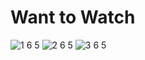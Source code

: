 # Want to Watch

![1 6 5](https://user-images.githubusercontent.com/77058534/141171639-2930970a-6e5d-4c8a-86ca-2e0315ef2562.png) ![2 6 5](https://user-images.githubusercontent.com/77058534/141172925-8a22998e-ff38-4c6a-ac13-01e04e6e8af1.png) ![3 6 5](https://user-images.githubusercontent.com/77058534/141172986-04e83e2b-5643-4b7e-b34c-60dd74797a53.png)















